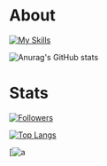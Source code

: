 # About
[![My Skills](https://skillicons.dev/icons?i=docker,js,nextjs,flutter,py,go)](https://skillicons.dev)

![Anurag's GitHub stats](https://github-readme-stats.vercel.app/api?username=anuraghazra&show_icons=true&theme=transparent)

# Stats
[![Followers](https://badgen.org/img/zenn/h_h/followers?style=flat)](https://zenn.dev/h_h)

[![Top Langs](https://github-readme-stats.vercel.app/api/top-langs/?username=anuraghazra&layout=pie)](https://github.com/anuraghazra/github-readme-stats)

[![a](https://github-profile-trophy.vercel.app/?username=ryo-ma&theme=dracula)
